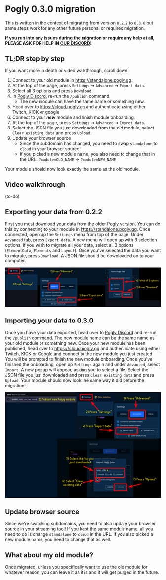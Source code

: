 # Pogly 0.3.0 migration

This is written in the context of migrating from version `0.2.2` to `0.3.0` but same steps work for any other future personal or required migration.

<b>If you run into any issues during the migration or require any help at all, PLEASE ASK FOR HELP IN [OUR DISCORD](https://discord.gg/pogly)!</b>

## TL;DR step by step

If you want more in depth or video walkthrough, scroll down.

1. Connect to your old module in https://standalone.pogly.gg.
2. At the top of the page, press `Settings` ➔ `Advanced` ➔ `Export data`.
3. Select all 3 options and press `Download`.
4. In [Pogly Discord](https://discord.gg/pogly), re-run the `/publish` command.
   - The new module can have the same name or something new.
5. Head over to https://cloud.pogly.gg and authenticate using either Twitch, KICK or google
6. Connect to your <b>_new_</b> module and finish module onboarding.
7. At the top of the page, press `Settings` ➔ `Advanced` ➔ `Improt data`.
8. Select the JSON file you just downloaded from the old module, select `Clear existing data` and press `Upload`.
9. Update your browser source
   - Since the subdomain has changed, you need to swap `standalone` to `cloud` in your browser source!
   - If you picked a new module name, you also need to change that in the URL. `?module=OLD_NAME` => `?module=NEW_NAME`

Your module should now look exactly the same as the old module.

## Video walkthrough

(to-do)

## Exporting your data from 0.2.2

First you must download your data from the older Pogly version. You can do this by connecting to your module in https://standalone.pogly.gg. Once connected, open up the `Settings` menu from top of the page. Under `Advanced` tab, press `Export data`. A new menu will open up with 3 selection options. If you wish to migrate all your data, select all 3 options (`ElementData`, `Elements` and `Layout`). Once you've selected the data you want to migrate, press `Download`. A JSON file should be downloaded on to your computer.

![export guide](../assets/ExportGuide.png)

## Importing your data to 0.3.0

Once you have your data exported, head over to [Pogly Discord](https://discord.gg/pogly) and re-run the `/publish` command. The new module name can be the same name as your old module or something new. Once your new module has been published, head over to https://cloud.pogly.gg and authenticate using either Twitch, KICK or Google and connect to the new module you just created. You will be prompted to finish the new module onboarding. Once you've finished the onboarding, open up `Settings` again and under `Advanced`, select `Import`. A new popup will appear, asking you to select a file. Select the JSON file you just downloaded and press `Clear existing data` and press `Upload`. Your module should now look the same way it did before the migration!

![import guide](../assets/ImportGuide.png)

## Update browser source
Since we're switching subdomains, you need to also update your browser source in your streaming tool! If you kept the same module name, all you need to do is change `standalone` to `cloud` in the URL. If you also picked a new module name, you need to change that as well.

## What about my old module?

Once migrated, unless you specifically want to use the old module for whatever reason, you can leave it as it is and it will get purged in the future.
